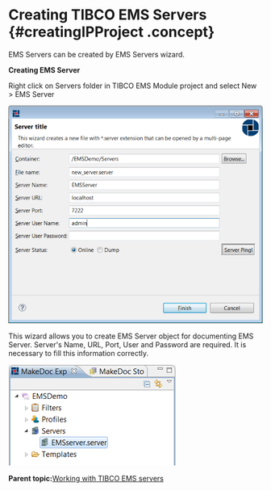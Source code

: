 # Creating TIBCO EMS Servers {#creatingIPProject .concept}

EMS Servers can be created by EMS Servers wizard.

**Creating EMS Server**

Right click on Servers folder in TIBCO EMS Module project and select New \> EMS Server

![Creating EMS Server](img/createEMSServer.png "Multiple iProcess Projects")

This wizard allows you to create EMS Server object for documenting EMS Server. Server's Name, URL, Port, User and Password are required. It is necessary to fill this information correctly.

![Created projects by EMS Server wizard](img/EMSServerMDExplorer.png "Created EMS server")

**Parent topic:**[Working with TIBCO EMS servers](../../../../modules/pigeon/setup/dialogs/workingWithEMSServer.md)

